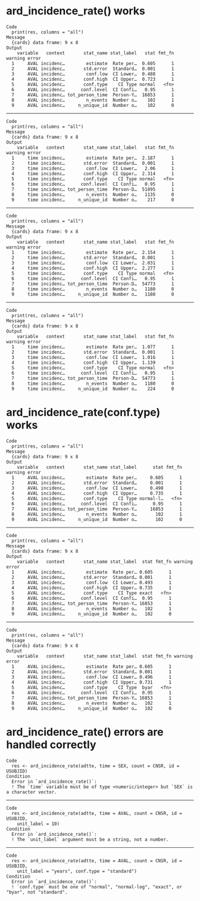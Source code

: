 # ard_incidence_rate() works

    Code
      print(res, columns = "all")
    Message
      {cards} data frame: 9 x 8
    Output
        variable   context       stat_name stat_label   stat fmt_fn warning error
      1     AVAL incidenc…        estimate  Rate per…  0.605      1              
      2     AVAL incidenc…       std.error  Standard…  0.001      1              
      3     AVAL incidenc…        conf.low  CI Lower…  0.488      1              
      4     AVAL incidenc…       conf.high  CI Upper…  0.723      1              
      5     AVAL incidenc…       conf.type    CI Type normal   <fn>              
      6     AVAL incidenc…      conf.level  CI Confi…   0.95      1              
      7     AVAL incidenc… tot_person_time  Person-Y…  16853      1              
      8     AVAL incidenc…        n_events  Number o…    102      1              
      9     AVAL incidenc…     n_unique_id  Number o…    102      0              

---

    Code
      print(res, columns = "all")
    Message
      {cards} data frame: 9 x 8
    Output
        variable   context       stat_name stat_label   stat fmt_fn warning error
      1     time incidenc…        estimate  Rate per…  2.187      1              
      2     time incidenc…       std.error  Standard…  0.001      1              
      3     time incidenc…        conf.low  CI Lower…   2.06      1              
      4     time incidenc…       conf.high  CI Upper…  2.314      1              
      5     time incidenc…       conf.type    CI Type normal   <fn>              
      6     time incidenc…      conf.level  CI Confi…   0.95      1              
      7     time incidenc… tot_person_time  Person-D…  51895      1              
      8     time incidenc…        n_events  Number o…   1135      0              
      9     time incidenc…     n_unique_id  Number o…    217      0              

---

    Code
      print(res, columns = "all")
    Message
      {cards} data frame: 9 x 8
    Output
        variable   context       stat_name stat_label   stat fmt_fn warning error
      1     time incidenc…        estimate  Rate per…  2.154      1              
      2     time incidenc…       std.error  Standard…  0.001      1              
      3     time incidenc…        conf.low  CI Lower…  2.031      1              
      4     time incidenc…       conf.high  CI Upper…  2.277      1              
      5     time incidenc…       conf.type    CI Type normal   <fn>              
      6     time incidenc…      conf.level  CI Confi…   0.95      1              
      7     time incidenc… tot_person_time  Person-D…  54773      1              
      8     time incidenc…        n_events  Number o…   1180      0              
      9     time incidenc…     n_unique_id  Number o…   1180      0              

---

    Code
      print(res, columns = "all")
    Message
      {cards} data frame: 9 x 8
    Output
        variable   context       stat_name stat_label   stat fmt_fn warning error
      1     time incidenc…        estimate  Rate per…  1.077      1              
      2     time incidenc…       std.error  Standard…  0.001      1              
      3     time incidenc…        conf.low  CI Lower…  1.016      1              
      4     time incidenc…       conf.high  CI Upper…  1.139      1              
      5     time incidenc…       conf.type    CI Type normal   <fn>              
      6     time incidenc…      conf.level  CI Confi…   0.95      1              
      7     time incidenc… tot_person_time  Person-D…  54773      1              
      8     time incidenc…        n_events  Number o…   1180      0              
      9     time incidenc…     n_unique_id  Number o…    224      0              

# ard_incidence_rate(conf.type) works

    Code
      print(res, columns = "all")
    Message
      {cards} data frame: 9 x 8
    Output
        variable   context       stat_name stat_label      stat fmt_fn warning error
      1     AVAL incidenc…        estimate  Rate per…     0.605      1              
      2     AVAL incidenc…       std.error  Standard…     0.001      1              
      3     AVAL incidenc…        conf.low  CI Lower…     0.498      1              
      4     AVAL incidenc…       conf.high  CI Upper…     0.735      1              
      5     AVAL incidenc…       conf.type    CI Type normal-l…   <fn>              
      6     AVAL incidenc…      conf.level  CI Confi…      0.95      1              
      7     AVAL incidenc… tot_person_time  Person-Y…     16853      1              
      8     AVAL incidenc…        n_events  Number o…       102      1              
      9     AVAL incidenc…     n_unique_id  Number o…       102      0              

---

    Code
      print(res, columns = "all")
    Message
      {cards} data frame: 9 x 8
    Output
        variable   context       stat_name stat_label  stat fmt_fn warning error
      1     AVAL incidenc…        estimate  Rate per… 0.605      1              
      2     AVAL incidenc…       std.error  Standard… 0.001      1              
      3     AVAL incidenc…        conf.low  CI Lower… 0.493      1              
      4     AVAL incidenc…       conf.high  CI Upper… 0.735      1              
      5     AVAL incidenc…       conf.type    CI Type exact   <fn>              
      6     AVAL incidenc…      conf.level  CI Confi…  0.95      1              
      7     AVAL incidenc… tot_person_time  Person-Y… 16853      1              
      8     AVAL incidenc…        n_events  Number o…   102      1              
      9     AVAL incidenc…     n_unique_id  Number o…   102      0              

---

    Code
      print(res, columns = "all")
    Message
      {cards} data frame: 9 x 8
    Output
        variable   context       stat_name stat_label  stat fmt_fn warning error
      1     AVAL incidenc…        estimate  Rate per… 0.605      1              
      2     AVAL incidenc…       std.error  Standard… 0.001      1              
      3     AVAL incidenc…        conf.low  CI Lower… 0.496      1              
      4     AVAL incidenc…       conf.high  CI Upper… 0.731      1              
      5     AVAL incidenc…       conf.type    CI Type  byar   <fn>              
      6     AVAL incidenc…      conf.level  CI Confi…  0.95      1              
      7     AVAL incidenc… tot_person_time  Person-Y… 16853      1              
      8     AVAL incidenc…        n_events  Number o…   102      1              
      9     AVAL incidenc…     n_unique_id  Number o…   102      0              

# ard_incidence_rate() errors are handled correctly

    Code
      res <- ard_incidence_rate(adtte, time = SEX, count = CNSR, id = USUBJID)
    Condition
      Error in `ard_incidence_rate()`:
      ! The `time` variable must be of type <numeric/integer> but `SEX` is a character vector.

---

    Code
      res <- ard_incidence_rate(adtte, time = AVAL, count = CNSR, id = USUBJID,
        unit_label = 10)
    Condition
      Error in `ard_incidence_rate()`:
      ! The `unit_label` argument must be a string, not a number.

---

    Code
      res <- ard_incidence_rate(adtte, time = AVAL, count = CNSR, id = USUBJID,
        unit_label = "years", conf.type = "standard")
    Condition
      Error in `ard_incidence_rate()`:
      ! `conf.type` must be one of "normal", "normal-log", "exact", or "byar", not "standard".

